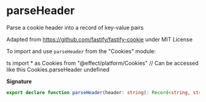 # parseHeader

Parse a cookie header into a record of key-value pairs

Adapted from https://github.com/fastify/fastify-cookie under MIT License

To import and use `parseHeader` from the "Cookies" module:

ts
import \* as Cookies from "@effect/platform/Cookies"
// Can be accessed like this
Cookies.parseHeader
undefined

**Signature**

```ts
export declare function parseHeader(header: string): Record<string, string>
```
